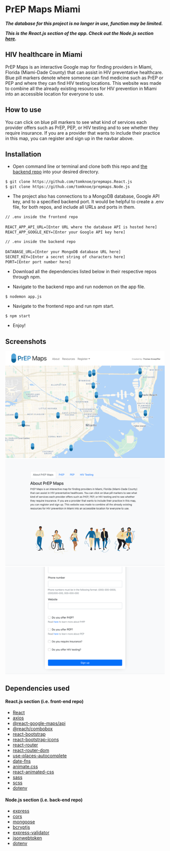 
<h1> PrEP Maps Miami </h1>

**_The database for this project is no longer in use, function may be limited._**

**_This is the React.js section of the app. Check out the Node.js section <a href="https://github.com/tomknoe/prepmaps.Node.js" target="_blank">here</a>._**

## HIV healthcare in Miami

PrEP Maps is an interactive Google map for finding providers in Miami, Florida (Miami-Dade County) that can assist in HIV preventative healthcare. Blue pill markers denote where someone can find medicine such as PrEP or PEP and where they can find HIV testing locations. This website was made to combine all the already existing resources for HIV prevention in Miami into an accessible location for everyone to use.

## How to use

You can click on blue pill markers to see what kind of services each provider offers such as PrEP, PEP, or HIV testing and to see whether they require insurance. If you are a provider that wants to include their practice in this map, you can register and sign up in the navbar above.

## Installation

- Open command line or terminal and clone both this repo and <a href="https://github.com/tomknoe/prepmaps.Node.js" target="_blank">the backend repo</a> into your desired directory.

```lang-zsh
$ git clone https://github.com/tomknoe/prepmaps.React.js
$ git clone https://github.com/tomknoe/prepmaps.Node.js
```

- The project also has connections to a MongoDB database, Google API key, and to a specified backend port. It would be helpful to create a .env file, for both repos, and include all URLs and ports in them.

```
// .env inside the frontend repo

REACT_APP_API_URL=[Enter URL where the database API is hosted here]
REACT_APP_GOOGLE_KEY=[Enter your Google API key here]
```

```
// .env inside the backend repo

DATABASE_URL=[Enter your MongoDB database URL here]
SECRET_KEY=[Enter a secret string of characters here]
PORT=[Enter port number here]
```

- Download all the dependencies listed below in their respective repos through npm.

- Navigate to the backend repo and run nodemon on the app file.

```lang-zsh
$ nodemon app.js
```

- Navigate to the frontend repo and run npm start.

```lang-zsh
$ npm start
```

- Enjoy!

## Screenshots

<img src="https://github.com/tomknoe/prepmaps.React.js/blob/main/public/demo-1.png" /> 
<img src="https://github.com/tomknoe/prepmaps.React.js/blob/main/public/demo-2.png" /> 
<img src="https://github.com/tomknoe/prepmaps.React.js/blob/main/public/demo-3.png" />

## Dependencies used

#### React.js section (i.e. front-end repo)

- <a href="https://reactjs.org/" target="_blank">React</a>
- <a href="https://www.npmjs.com/package/axios" target="_blank">axios</a>
- <a href="https://www.npmjs.com/package/react-google-maps" target="_blank">@react-google-maps/api</a>
- <a href="https://www.npmjs.com/package/@reach/combobox" target="_blank">@reach/combobox</a>
- <a href="https://react-bootstrap.github.io/" target="_blank">react-bootstrap</a>
- <a href="https://www.npmjs.com/package/react-bootstrap-icons" target="_blank">react-bootstrap-icons</a>
- <a href="https://www.npmjs.com/package/react-router" target="_blank">react-router</a>
- <a href="https://www.npmjs.com/package/react-router-dom" target="_blank">react-router-dom</a>
- <a href="https://www.npmjs.com/package/use-places-autocomplete" target="_blank">use-places-autocomplete</a>
- <a href="https://www.npmjs.com/package/date-fns" target="_blank">date-fns</a>
- <a href="https://www.npmjs.com/package/animate.css/v/3.7.0" target="_blank">animate.css</a>
- <a href="https://www.npmjs.com/package/react-animated-css" target="_blank">react-animated-css</a>
- <a href="https://sass-lang.com/" target="_blank">sass</a>
- <a href="https://www.npmjs.com/package/scss" target="_blank">scss</a>
- <a href="https://www.npmjs.com/package/dotenv" target="_blank">dotenv</a>

#### Node.js section (i.e. back-end repo)

- <a href="https://www.npmjs.com/package/express" target="_blank">express</a>
- <a href="https://www.npmjs.com/package/cors" target="_blank">cors</a>
- <a href="https://www.npmjs.com/package/mongoose" target="_blank">mongoose</a>
- <a href="https://www.npmjs.com/package/bcryptjs" target="_blank">bcryptjs</a>
- <a href="https://www.npmjs.com/package/express-validator" target="_blank">express-validator</a>
- <a href="https://www.npmjs.com/package/jsonwebtoken" target="_blank">jsonwebtoken</a>
- <a href="https://www.npmjs.com/package/dotenv" target="_blank">dotenv</a>
